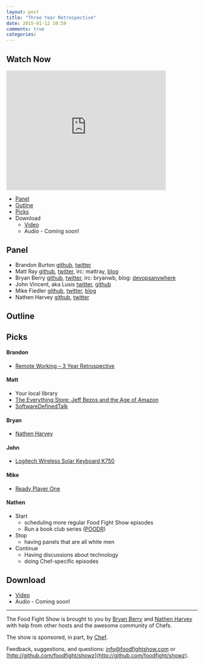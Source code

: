 ```yaml
---
layout: post
title: "Three Year Retrospective"
date: 2015-01-12 10:59
comments: true
categories:
---
```


Watch Now
-----
<iframe width="420" height="315" src="http://www.youtube.com/embed/o4Qz1mHTpE4" frameborder="0" allowfullscreen></iframe>

* [Panel](http://foodfightshow.org/2015/01/three-year-retropective.html#panel)
* [Outline](http://foodfightshow.org/2015/01/three-year-retropective.html#outline)
* [Picks](http://foodfightshow.org/2015/01/three-year-retropective.html#picks)
* Download
  * [Video](http://youtu.be/o4Qz1mHTpE4)
  * Audio - Coming soon!

<!-- more -->

Panel<a name="panel"></a>
-----
* Brandon Burton [github](http://github.com/solarce), [twitter](https://twitter.com/solarce)
* Matt Ray [github](http://github.com/mattray), [twitter](http://twitter.com/mattray), irc: mattray, [blog](http://www.leastresistance.net/)
* Bryan Berry [github](http://github.com/bryanwb), [twitter](http://twitter.com/bryanwb), irc: bryanwb, blog: [devopsanywhere](http://devopsanywhere.blogspot.com)
* John Vincent, aka Lusis [twitter](https://twitter.com/#!/lusis), [github](https://github.com/lusis)
* Mike Fiedler [github](http://github.com/miketheman), [twitter](http://twitter.com/mikefiedler), [blog](http://www.miketheman.net)
* Nathen Harvey [github](http://github.com/nathenharvey), [twitter](http://twitter.com/nathenharvey)

Outline<a name="outline"></a>
-------


Picks<a name="picks"></a>
-----

#### Brandon

* [Remote Working – 3 Year Retrospective](http://blog.jonliv.es/remote-working-3-year-retrospective/)

#### Matt

* Your local library
* [The Everything Store: Jeff Bezos and the Age of Amazon](http://www.amazon.com/The-Everything-Store-Bezos-Amazon/dp/0316219266)
* [SoftwareDefinedTalk](http://softwaredefinedtalk.com/)

#### Bryan

* [Nathen Harvey](http://twitter.com/nathenharvey)

#### John

* [Logitech Wireless Solar Keyboard K750](http://www.logitech.com/en-us/product/k750-keyboard)

#### Mike

* [Ready Player One](http://www.amazon.com/gp/product/B004J4WKUQ?btkr=1)

#### Nathen

- Start
  - scheduling more regular Food Fight Show episodes
  - Run a book club series ([POODR](http://www.poodr.com/))
- Stop
  - having panels that are all white men
- Continue
  - Having discussions about technology
  - doing Chef-specific episodes

Download
--------
* [Video](http://youtu.be/o4Qz1mHTpE4)
* Audio - Coming soon!

<hr />

The Food Fight Show is brought to you by [Bryan Berry](https://twitter.com/bryanwb) and [Nathen Harvey](https://twitter.com/nathenharvey) with help from other hosts and the awesome community of Chefs.

The show is sponsored, in part, by [Chef](http://www.getchef.com).

Feedback, suggestions, and questions:  [info@foodfightshow.com](mailto:info@foodfightshow.com) or  [http://github.com/foodfight/showz](http://github.com/foodfight/showz).

